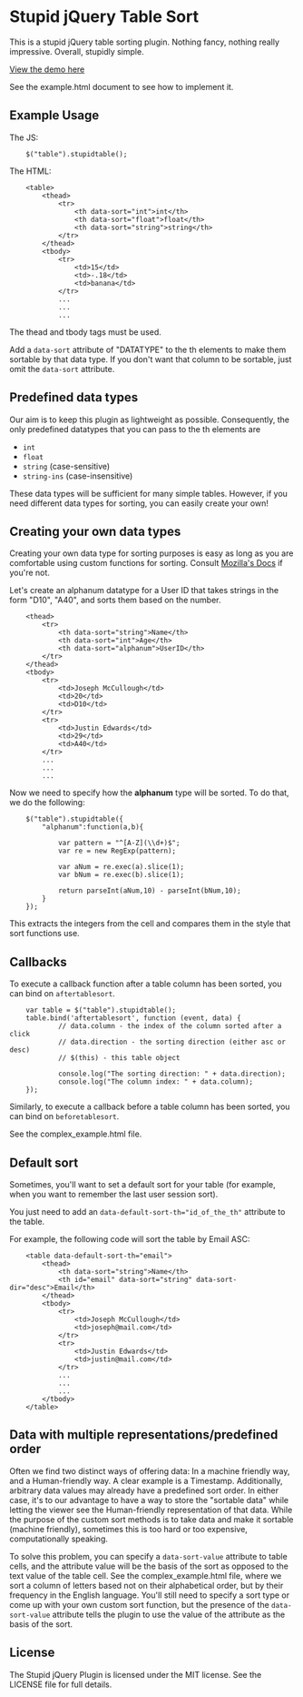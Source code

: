 # Stupid jQuery Table Sort

This is a stupid jQuery table sorting plugin. Nothing fancy, nothing really
impressive. Overall, stupidly simple.

[View the demo here][0]

See the example.html document to see how to implement it.


## Example Usage

The JS:

		$("table").stupidtable();

The HTML:

		<table>
			<thead>
				<tr>
					<th data-sort="int">int</th>
					<th data-sort="float">float</th>
					<th data-sort="string">string</th>
				</tr>
			</thead>
			<tbody>
				<tr>
					<td>15</td>
					<td>-.18</td>
					<td>banana</td>
				</tr>
				...
				...
				...

The thead and tbody tags must be used.

Add a `data-sort` attribute of "DATATYPE" to the th elements to make them sortable
by that data type. If you don't want that column to be sortable, just omit the
`data-sort` attribute.


## Predefined data types

Our aim is to keep this plugin as lightweight as possible. Consequently, the
only predefined datatypes that you can pass to the th elements are

* `int`
* `float`
* `string` (case-sensitive)
* `string-ins` (case-insensitive)

These data types will be sufficient for many simple tables. However, if you need
different data types for sorting, you can easily create your own!


## Creating your own data types

Creating your own data type  for sorting purposes is easy as long as you are
comfortable using custom functions for sorting. Consult [Mozilla's Docs][1]
if you're not.

Let's create an alphanum datatype for a User ID that takes strings in the
form "D10", "A40", and sorts them based on the number.

		<thead>
			<tr>
				<th data-sort="string">Name</th>
				<th data-sort="int">Age</th>
				<th data-sort="alphanum">UserID</th>
			</tr>
		</thead>
		<tbody>
			<tr>
				<td>Joseph McCullough</td>
				<td>20</td>
				<td>D10</td>
			</tr>
			<tr>
				<td>Justin Edwards</td>
				<td>29</td>
				<td>A40</td>
			</tr>
			...
			...
			...

Now we need to specify how the **alphanum** type will be sorted. To do that,
we do the following:

		$("table").stupidtable({
			"alphanum":function(a,b){

				var pattern = "^[A-Z](\\d+)$";
				var re = new RegExp(pattern);

				var aNum = re.exec(a).slice(1);
				var bNum = re.exec(b).slice(1);

				return parseInt(aNum,10) - parseInt(bNum,10);
			}
		});

This extracts the integers from the cell and compares them in the style
that sort functions use.


## Callbacks

To execute a callback function after a table column has been sorted, you can
bind on `aftertablesort`.

		var table = $("table").stupidtable();
		table.bind('aftertablesort', function (event, data) {
				// data.column - the index of the column sorted after a click
				// data.direction - the sorting direction (either asc or desc)
				// $(this) - this table object

				console.log("The sorting direction: " + data.direction);
				console.log("The column index: " + data.column);
		});

Similarly, to execute a callback before a table column has been sorted, you can
bind on `beforetablesort`.

See the complex_example.html file.


## Default sort

Sometimes, you'll want to set a default sort for your table (for example, when you want to remember the last user session sort).

You just need to add an `data-default-sort-th="id_of_the_th"` attribute to the table.

For example, the following code will sort the table by Email ASC:

		<table data-default-sort-th="email">
			<thead>
				<th data-sort="string">Name</th>
				<th id="email" data-sort="string" data-sort-dir="desc">Email</th>
			</thead>
			<tbody>
				<tr>
					<td>Joseph McCullough</td>
					<td>joseph@mail.com</td>
				</tr>
				<tr>
					<td>Justin Edwards</td>
					<td>justin@mail.com</td>
				</tr>
				...
				...
				...
			</tbody>
		</table>


## Data with multiple representations/predefined order

Often we find two distinct ways of offering data: In a machine friendly way,
and a Human-friendly way. A clear example is a Timestamp. Additionally,
arbitrary data values may already have a predefined sort order. In either case,
it's to our advantage to have a way to store the "sortable data" while letting
the viewer see the Human-friendly representation of that data. While the
purpose of the custom sort methods is to take data and make it sortable
(machine friendly), sometimes this is too hard or too expensive, computationally
speaking.

To solve this problem, you can specify a `data-sort-value` attribute to
table cells, and the attribute value will be the basis of the sort as opposed
to the text value of the table cell. See the complex_example.html file, where
we sort a column of letters based not on their alphabetical order, but by their
frequency in the English language. You'll still need to specify a sort type
or come up with your own custom sort function, but the presence of the
`data-sort-value` attribute tells the plugin to use the value of the
attribute as the basis of the sort.


## License

The Stupid jQuery Plugin is licensed under the MIT license. See the LICENSE
file for full details.



[0]: http://joequery.github.com/Stupid-Table-Plugin/
[1]: https://developer.mozilla.org/en/JavaScript/Reference/Global_Objects/Array/sort

